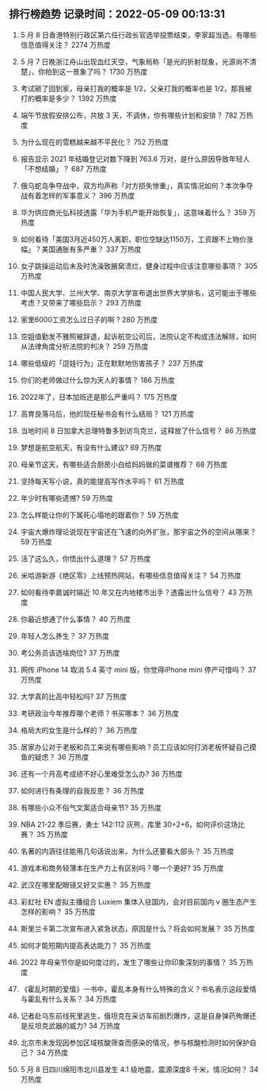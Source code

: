 
## 排行榜趋势 记录时间：2022-05-09 00:13:31
  
  1. 5 月 8 日香港特别行政区第六任行政长官选举投票结束，李家超当选，有哪些信息值得关注？ 2274 万热度
    
  2. 5 月 7 日晚浙江舟山出现血红天空，气象局称「是光的折射现象，光源尚不清楚」，你拍到这一景象了吗？ 1730 万热度
    
  3. 考试砸了回到家，母亲打我的概率是 1/2，父亲打我的概率也是 1/2，那我被打的概率是多少？ 1392 万热度
    
  4. 端午节放假安排公布，共放 3 天，不调休，你有哪些计划和安排？ 782 万热度
    
  5. 为什么现在的雪糕越来越不平民化？ 752 万热度
    
  6. 报告显示 2021 年结婚登记对数下降到 763.6 万对，是什么原因导致年轻人「不想结婚」？ 687 万热度
    
  7. 俄乌蛇岛争夺战中，双方均声称「对方损失惨重」，真实情况如何？本次争夺战有着怎样的军事意义？ 396 万热度
    
  8. 华为供应商光弘科技透露「华为手机产能开始恢复」，这意味着什么？ 359 万热度
    
  9. 如何看待「美国3月近450万人离职，职位空缺达1150万，工资跟不上物价涨幅」？美国通胀有多严重？ 337 万热度
    
  10. 女子跳操运动后未及时洗澡致腋窝溃烂，健身过程中应该注意哪些事项？ 305 万热度
    
  11. 中国人民大学、兰州大学、南京大学宣布退出世界大学排名，这可能出于哪些考虑？又带来了哪些启示？ 293 万热度
    
  12. 家里6000工资怎么过日子的啊 ? 280 万热度
    
  13. 空姐值勤发不雅照被辞退，起诉航空公司后，法院认定不构成违法解除，如何从法律角度分析法院的判决？ 259 万热度
    
  14. 哪些低级的「逗娃行为」正在默默地伤害孩子？ 237 万热度
    
  15. 你们的老师做过什么惊为天人的事情？ 186 万热度
    
  16. 2022年了，日本加班还是那么严重吗？ 175 万热度
    
  17. 高育良落马后，他的现任秘书会有什么结局？ 121 万热度
    
  18. 当地时间 8 日加拿大总理特鲁多到访乌克兰，这释放了什么信号？ 86 万热度
    
  19. 梦想是航空航天，有没有什么建议? 69 万热度
    
  20. 母亲节这天，有哪些适合厨房小白给妈妈做的菜谱推荐？ 68 万热度
    
  21. 坚持每天写小说，真的能提高写作水平吗？ 61 万热度
    
  22. 年少时有哪些遗憾? 59 万热度
    
  23. 怎么样能让你的下属死心塌地的跟着你？ 59 万热度
    
  24. 宇宙大爆炸理论说现在宇宙还在飞速的向外扩张，那宇宙之外的空间从哪来？ 59 万热度
    
  25. 活了这么久，你悟出什么道理？ 57 万热度
    
  26. 米哈游新游《绝区零》上线预热网站，有哪些信息值得关注？ 54 万热度
    
  27. 如何看待李嘉诚时隔近 10 年又在内地楼市出手？透露出什么信号？ 43 万热度
    
  28. 你最近想通了什么事情？ 40 万热度
    
  29. 年轻人怎么养生？ 37 万热度
    
  30. 考公务员该选啥岗位? 37 万热度
    
  31. 网传 iPhone 14 取消 5.4 英寸 mini 版，你觉得iPhone mini 停产可惜吗？ 37 万热度
    
  32. 大学真的比高中轻松吗? 37 万热度
    
  33. 考研政治今年推荐哪个老师？书买哪本？ 36 万热度
    
  34. 格局大的女生是什么样的？ 36 万热度
    
  35. 居家办公对于老板和员工来说有哪些影响？员工应该如何打消老板怀疑自己摸鱼的疑虑？ 36 万热度
    
  36. 还有一个月高考成绩不好心里难受怎么办? 36 万热度
    
  37. 如何进行有条理的自我反思？ 36 万热度
    
  38. 有哪些小众不俗气文案适合母亲节? 35 万热度
    
  39. NBA 21-22 季后赛，勇士 142:112 灰熊，库里 30+2+6，如何评价这场比赛？ 35 万热度
    
  40. 名著的内涵往往能用几句话说出来，为什么还要看大部头？ 35 万热度
    
  41. 游戏本和商务轻薄本在生产力上有区别吗？哪一个更好? 35 万热度
    
  42. 武汉在哪里配眼镜又好又实惠？ 35 万热度
    
  43. 彩虹社 EN 虚拟主播组合 Luxiem 集体入驻国内，会对目前国内 v  圈生态产生怎样的影响？ 35 万热度
    
  44. 斯里兰卡第二次宣布进入紧急状态，原因是什么？将会如何发展？ 35 万热度
    
  45. 如何才能短期内提高表达能力？ 35 万热度
    
  46. 2022 年母亲节你是如何度过的，发生了哪些让你印象深刻的事情？ 35 万热度
    
  47. 《霍乱时期的爱情》一书中，霍乱本身有什么特殊的含义？书名表示这段爱情与霍乱有什么关系？ 34 万热度
    
  48. 记者赴乌东前线死里逃生，俄坦克在采访车前剧烈爆炸，这是自身弹药殉爆还是反坦克武器的威力? 34 万热度
    
  49. 北京市未发现因参加区域核酸筛查而感染的情况，参与核酸检测时如何保护自己？ 34 万热度
    
  50. 5 月 8 日四川绵阳市北川县发生 4.1 级地震，震源深度8 千米，情况如何？ 34 万热度
    